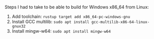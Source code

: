 Steps I had to take to be able to build for Windows x86\_64 from Linux:

1. Add toolchain: `rustup target add x86_64-pc-windows-gnu`
2. Install GCC multilib: `sudo apt install gcc-multilib-x86-64-linux-gnux32`
3. Install mingw-w64: `sudo apt install mingw-w64`
